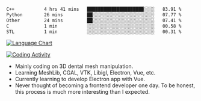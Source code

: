 <!--START_SECTION:waka-->

```txt
C++           4 hrs 41 mins   █████████████████████░░░░   83.91 %
Python        26 mins         ██░░░░░░░░░░░░░░░░░░░░░░░   07.77 %
Other         24 mins         ██░░░░░░░░░░░░░░░░░░░░░░░   07.41 %
C             1 min           ░░░░░░░░░░░░░░░░░░░░░░░░░   00.58 %
STL           1 min           ░░░░░░░░░░░░░░░░░░░░░░░░░   00.31 %
```

<!--END_SECTION:waka-->

<!--START_SECTION:waka_lang_chart_svg-->
[![Language Chart](https://wakatime.com/share/@DYPro_MIKE/13ed6aa1-fa8f-42b5-8fa7-97c58e94375f.svg)](https://wakatime.com)
<!--END_SECTION:waka_lang_chart_svg-->

<!--START_SECTION:waka_coding_activity_svg-->
[![Coding Activity](https://wakatime.com/share/@DYPro_MIKE/2224f81a-edc4-46bb-b59e-25de5147ed15.svg)](https://wakatime.com)
<!--END_SECTION:waka_coding_activity_svg-->

<!--
**0x11111111/0x11111111** is a ✨ _special_ ✨ repository because its `README.md` (this file) appears on your GitHub profile.

Here are some ideas to get you started:

- 🔭 I’m currently working on ...
- 🌱 I’m currently learning ...
- 👯 I’m looking to collaborate on ...
- 🤔 I’m looking for help with ...
- 💬 Ask me about ...
- 📫 How to reach me: ...
- 😄 Pronouns: ...
- ⚡ Fun fact: ...
-->
- Mainly coding on 3D dental mesh manipulation.
- Learning MeshLib, CGAL, VTK, Libigl, Electron, Vue, etc.
- Currently learning to develop Electron app with Vue.
- Never thought of becoming a frontend developer one day. To be honest, this process is much more interesting than I expected.
